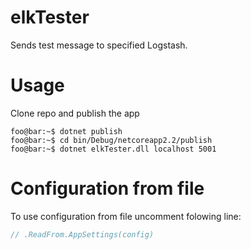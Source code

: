 # elkTester
Sends test message to specified Logstash.

# Usage
Clone repo and publish the app
```console
foo@bar:~$ dotnet publish
foo@bar:~$ cd bin/Debug/netcoreapp2.2/publish
foo@bar:~$ dotnet elkTester.dll localhost 5001

```

# Configuration from file
To use configuration from file uncomment folowing line:

```csharp
// .ReadFrom.AppSettings(config)
```
